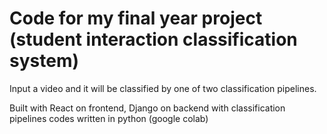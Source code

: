 # Code for my final year project (student interaction classification system)

Input a video and it will be classified by one of two classification pipelines.

Built with React on frontend, Django on backend with classification pipelines codes written in python (google colab)